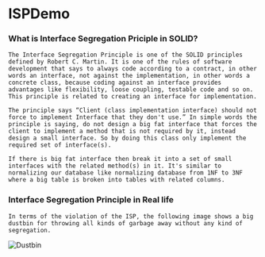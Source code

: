 # ISPDemo


### What is Interface Segregation Priciple in SOLID?
`The Interface Segregation Principle is one of the SOLID principles defined by Robert C. Martin. It is one of the rules of software development that says to always code according to a contract, in other words an interface, not against the implementation, in other words a concrete class, because coding against an interface provides advantages like flexibility, loose coupling, testable code and so on. This principle is related to creating an interface for implementation.`

`The principle says “Client (class implementation interface) should not force to implement Interface that they don't use.” In simple words the principle is saying, do not design a big fat interface that forces the client to implement a method that is not required by it, instead design a small interface. So by doing this class only implement the required set of interface(s).`

`If there is big fat interface then break it into a set of small interfaces with the related method(s) in it. It's similar to normalizing our database like normalizing database from 1NF to 3NF where a big table is broken into tables with related columns.`

### Interface Segregation Principle in Real life
`In terms of the violation of the ISP, the following image shows a big dustbin for throwing all kinds of garbage away without any kind of segregation.`

<img alt="Dustbin " class="" data-src="/UploadFile/pranayamr/overview-of-interface-segregation-principle/Images/dustbin.jpg" src="https://www.c-sharpcorner.com/UploadFile/pranayamr/overview-of-interface-segregation-principle/Images/dustbin.jpg">
